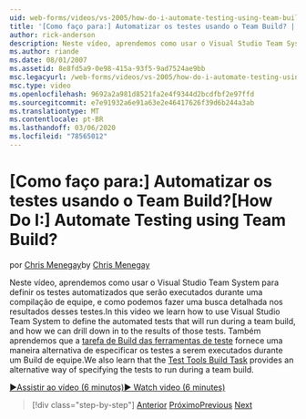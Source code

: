 ```yaml
---
uid: web-forms/videos/vs-2005/how-do-i-automate-testing-using-team-build
title: '[Como faço para:] Automatizar os testes usando o Team Build? | Microsoft Docs'
author: rick-anderson
description: Neste vídeo, aprendemos como usar o Visual Studio Team System para definir os testes automatizados que serão executados durante uma compilação de equipe e como podemos fazer drill down em para...
ms.author: riande
ms.date: 08/01/2007
ms.assetid: 8e8fd5a9-0e98-415a-93f5-9ad7524ae9bb
msc.legacyurl: /web-forms/videos/vs-2005/how-do-i-automate-testing-using-team-build
msc.type: video
ms.openlocfilehash: 9692a2a981d8521fa2e4f9344d2bcdfbf2e97ffd
ms.sourcegitcommit: e7e91932a6e91a63e2e46417626f39d6b244a3ab
ms.translationtype: MT
ms.contentlocale: pt-BR
ms.lasthandoff: 03/06/2020
ms.locfileid: "78565012"
---
```

# <a name="how-do-i-automate-testing-using-team-build"></a><span data-ttu-id="eb0da-104">[Como faço para:] Automatizar os testes usando o Team Build?</span><span class="sxs-lookup"><span data-stu-id="eb0da-104">[How Do I:] Automate Testing using Team Build?</span></span>

<span data-ttu-id="eb0da-105">por [Chris Menegay](https://twitter.com/CMenegay)</span><span class="sxs-lookup"><span data-stu-id="eb0da-105">by [Chris Menegay](https://twitter.com/CMenegay)</span></span>

<span data-ttu-id="eb0da-106">Neste vídeo, aprendemos como usar o Visual Studio Team System para definir os testes automatizados que serão executados durante uma compilação de equipe, e como podemos fazer uma busca detalhada nos resultados desses testes.</span><span class="sxs-lookup"><span data-stu-id="eb0da-106">In this video we learn how to use Visual Studio Team System to define the automated tests that will run during a team build, and how we can drill down in to the results of those tests.</span></span> <span data-ttu-id="eb0da-107">Também aprendemos que a [tarefa de Build das ferramentas de teste](https://msdn.microsoft.com/vstudio/aa718351.aspx#bttt) fornece uma maneira alternativa de especificar os testes a serem executados durante um Build de equipe.</span><span class="sxs-lookup"><span data-stu-id="eb0da-107">We also learn that the [Test Tools Build Task](https://msdn.microsoft.com/vstudio/aa718351.aspx#bttt) provides an alternative way of specifying the tests to run during a team build.</span></span>

[<span data-ttu-id="eb0da-108">&#9654;Assistir ao vídeo (6 minutos)</span><span class="sxs-lookup"><span data-stu-id="eb0da-108">&#9654; Watch video (6 minutes)</span></span>](https://channel9.msdn.com/Blogs/ASP-NET-Site-Videos/how-do-i-automate-testing-using-team-build)

> [!div class="step-by-step"]
> <span data-ttu-id="eb0da-109">[Anterior](how-do-i-implement-continuous-integration-with-team-foundation.md)
> [Próximo](how-do-i-deploy-a-web-application-during-a-team-build.md)</span><span class="sxs-lookup"><span data-stu-id="eb0da-109">[Previous](how-do-i-implement-continuous-integration-with-team-foundation.md)
[Next](how-do-i-deploy-a-web-application-during-a-team-build.md)</span></span>
